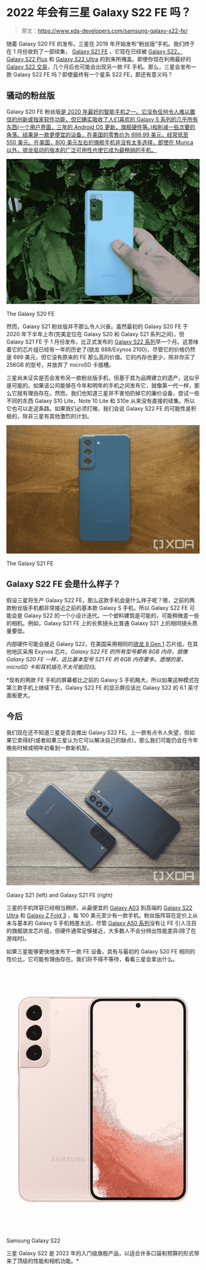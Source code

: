 # 2022 年会有三星 Galaxy S22 FE 吗？

> 原文：<https://www.xda-developers.com/samsung-galaxy-s22-fe/>

随着 Galaxy S20 FE 的发布，三星在 2019 年开始发布“粉丝版”手机。我们终于在 1 月份收到了一部续集， [Galaxy S21 FE](https://www.xda-developers.com/samsung-galaxy-s21-fe-review/) ，它现在已经被 [Galaxy S22，Galaxy S22 Plus](https://www.xda-developers.com/samsung-galaxy-s22-hands-on/) 和 [Galaxy S22 Ultra](https://www.xda-developers.com/samsung-galaxy-s22-ultra-hands-on/) 的到来所掩盖。即使你现在利用最好的 [Galaxy S22 交易](https://www.xda-developers.com/best-samsung-galaxy-s22-deals/)，几个月后也可能会出现另一款 FE 手机。那么，三星会发布一款 Galaxy S22 FE 吗？即使最终有一个星系 S22 FE，那还有意义吗？

## 骚动的粉丝版

Galaxy S20 FE 粉丝版[是 2020 年最好的智能手机之一。它没有任何令人难以置信的创新或独家软件功能，但它确实吸收了人们喜欢的 Galaxy S 系列的几乎所有东西(一个用户界面，三年的 Android OS 更新，旗舰硬件等。)和削减一些次要的角落。结果是一款更便宜的设备，在美国的零售价为 699.99 美元，经常低至 550 美元。在美国，800 美元左右的旗舰手机并没有太多选择，即使在 Murica 以外，骁龙驱动的版本的广泛可用性也使它成为最畅销的手机。](https://www.xda-developers.com/samsung-galaxy-s20-fe-review/)

 <picture>![Galaxy S20 FE](img/03318b068bb1b8501fe89760fd282a28.png)</picture> 

The Galaxy S20 FE

然而，Galaxy S21 粉丝版并不那么令人兴奋。虽然最初的 Galaxy S20 FE 于 2020 年下半年上市(完美定位在 Galaxy S20 和 Galaxy S21 系列之间)，但 Galaxy S21 FE 于 1 月份发布，比正式发布的 [Galaxy S22 系列](https://www.xda-developers.com/samsung-galaxy-s22-hands-on/)早一个月。这意味着它的芯片组已经有一年的历史了(骁龙 888/Exynos 2100)，尽管它的价格仍然是 699 美元，但它没有原来的 FE 那么高的价值。它的内存也更少，除非你买了 256GB 的型号，并放弃了 microSD 卡插槽。

三星尚未证实是否会发布另一款粉丝版手机，但基于其为品牌建立的遗产，这似乎是可能的。如果该公司能够在今年和明年的手机之间发布它，就像第一代一样，那么它就有理由存在。然而，我们也知道三星并不害怕扔掉它的廉价设备，尝试一些不同的东西 Galaxy S10 Lite，Note 10 Lite 和 S10e 从来没有直接的续集。所以它也可以走这条路。如果我们必须打赌，我们会说 Galaxy S22 FE 的可能性是积极的，除非三星有其他激烈的计划。

 <picture>![Galaxy S21 FE rear](img/765ad2c70844d3ddf7a4e694c9d70a76.png)</picture> 

The Galaxy S21 FE

## Galaxy S22 FE 会是什么样子？

假设三星将生产 Galaxy S22 FE，那么这款手机会是什么样子呢？嗯，之前的两款粉丝版手机都非常接近之前的基本款 Galaxy S 手机，所以 Galaxy S22 FE 可能会是 Galaxy S22 的一个小设计迭代。一个塑料建筑是可能的，可能稍微差一些的相机。例如，Galaxy S21 FE 上的长焦镜头比普通 Galaxy S21 上的相同镜头质量要低。

内部硬件可能会接近 Galaxy S22，在美国采用相同的[骁龙 8 Gen 1](https://www.xda-developers.com/qualcomm-snapdragon-8-gen-1/) 芯片组，在其他地区采用 Exynos 芯片。*Galaxy S22 FE 的所有型号都有 8GB 内存，就像 Galaxy S20 FE 一样，这比基本型号 S21 FE 的 6GB 内存要多。遗憾的是，microSD 卡和耳机插孔不太可能回归。*

 *现有的两款 FE 手机的屏幕都比之前的 Galaxy S 手机略大，所以如果这种模式在第三款手机上继续下去，Galaxy S22 FE 的显示屏应该比 Galaxy S22 的 6.1 英寸面板更大。

## 今后

我们现在还不知道三星是否会推出 Galaxy S22 FE。上一款有点令人失望，但如果它卖得好(或者如果三星认为它可以解决自己的缺点)，那么我们可能仍会在今年晚些时候或明年初看到一款新机型。

 <picture>![Galaxy S21 vs S21 FE](img/278610ec3440c26da0f129d5aff3e333.png)</picture> 

Galaxy S21 (left) and Galaxy S21 FE (right)

三星的手机阵容已经相当拥挤，从最便宜的 [Galaxy A03](https://www.xda-developers.com/galaxy-a13-galaxy-a03s-united-states/) 到高端的 [Galaxy S22 Ultra](https://www.xda-developers.com/samsung-galaxy-s22-ultra-hands-on/) 和 [Galaxy Z Fold 3](https://www.xda-developers.com/samsung-galaxy-z-fold-3/) ，每 100 美元至少有一款手机。粉丝版阵容在定价上从未与基本的 Galaxy S 手机相差太远，尽管 [Galaxy A50 系列](https://www.xda-developers.com/samsung-galaxy-a53-specifications-leaks/)没有让 FE 引人注目的旗舰骁龙芯片组，但硬件通常足够接近，大多数人不会分辨出性能差异(除了在游戏时)。

如果三星能够更快地发布下一款 FE 设备，具有与最初的 Galaxy S20 FE 相同的性价比，它可能有理由存在。我们将不得不等待，看看三星会拿出什么。

 <picture>![The Samsung Galaxy S22 is the entry flagship for 2022, bringing over top of the line performance and camera capabilities in a form that fits many pockets and budgets.](img/47038c6cd51aa946444dc5d6a7e81aa3.png)</picture> 

Samsung Galaxy S22

三星 Galaxy S22 是 2022 年的入门级旗舰产品，以适合许多口袋和预算的形式带来了顶级的性能和相机功能。*